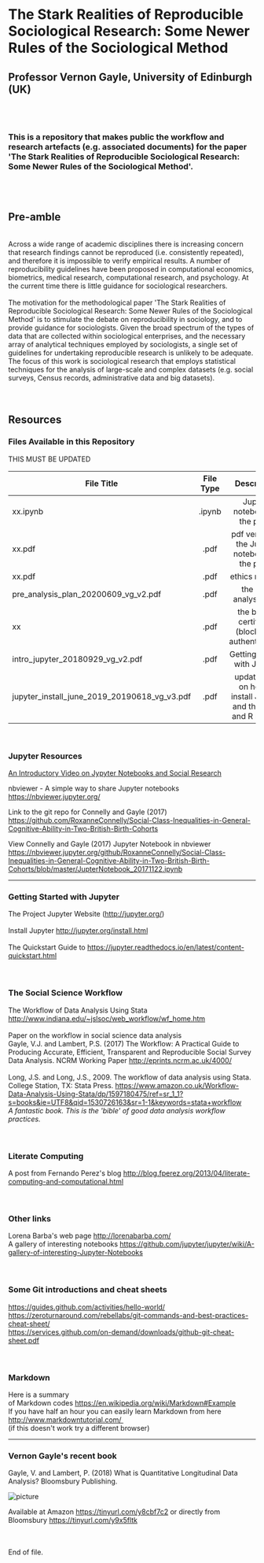 # The Stark Realities of Reproducible Sociological Research: Some Newer Rules of the Sociological Method <br>
## Professor Vernon Gayle, University of Edinburgh (UK) <br>
<br>
<br>
 
### This is a repository that makes public the workflow and research artefacts (e.g. associated documents) for the paper 'The Stark Realities of Reproducible Sociological Research: Some Newer Rules of the Sociological Method'. <br>
<br>
<br>

## Pre-amble <br>
<br>
Across a wide range of academic disciplines there is increasing concern that research findings cannot be reproduced (i.e. consistently repeated), and therefore it is impossible to verify empirical results. A number of reproducibility guidelines have been proposed in computational economics, biometrics, medical research, computational research, and psychology. At the current time there is little guidance for sociological researchers. <br>
<br>
The motivation for the methodological paper 'The Stark Realities of Reproducible Sociological Research: Some Newer Rules of the Sociological Method' is to stimulate the debate on reproducibility in sociology, and to provide guidance for sociologists. Given the broad spectrum of the types of data that are collected within sociological enterprises, and the necessary array of analytical techniques employed by sociologists, a single set of guidelines for undertaking reproducible research is unlikely to be adequate. The focus of this work is sociological research that employs statistical techniques for the analysis of large-scale and complex datasets (e.g. social surveys, Census records, administrative data and big datasets).<br>
<br>
<br>

## Resources <br>

### Files Available in this Repository <br>

THIS MUST BE UPDATED

| File Title      | File Type          | Description
| -------------------------------------|:-------------:|:-------------:|
| xx.ipynb| .ipynb | Jupyter notebook for the paper |
| xx.pdf| .pdf | pdf version of the Jupyter notebook for the paper |
| xx.pdf | .pdf | ethics material |
| pre_analysis_plan_20200609_vg_v2.pdf| .pdf | the pre-analysis plan|
| xx| .pdf | the bitcoin certificate (blockchain authentication)|
| intro_jupyter_20180929_vg_v2.pdf |.pdf | Getting started with Jupyter |
| jupyter_install_june_2019_20190618_vg_v3.pdf | .pdf | updated pdf on how to install Jupyter and the Stata and R kernels |

<br>

### Jupyter Resources<br>
[An Introductory Video on Jypyter Notebooks and Social Research](https://www.youtube.com/watch?v=Os3s1jwLAEI)  <br>

nbviewer - A simple way to share Jupyter notebooks https://nbviewer.jupyter.org/ <br>

Link to the git repo for Connelly and Gayle (2017) https://github.com/RoxanneConnelly/Social-Class-Inequalities-in-General-Cognitive-Ability-in-Two-British-Birth-Cohorts <br>

View Connelly and Gayle (2017) Jupyter Notebook in nbviewer https://nbviewer.jupyter.org/github/RoxanneConnelly/Social-Class-Inequalities-in-General-Cognitive-Ability-in-Two-British-Birth-Cohorts/blob/master/JupterNotebook_20171122.ipynb

----

### Getting Started with Jupyter<br>
The Project Jupyter Website (http://jupyter.org/) <br>
<br>
Install Jupyter http://jupyter.org/install.html<br>
<br>
The Quickstart Guide to https://jupyter.readthedocs.io/en/latest/content-quickstart.html  <br>
 <br>
<br>
### The Social Science Workflow
The Workflow of Data Analysis Using Stata http://www.indiana.edu/~jslsoc/web_workflow/wf_home.htm  <br>
<br>
Paper on the workflow in social science data analysis  <br>
Gayle, V.J. and Lambert, P.S. (2017) The Workflow: A Practical Guide to Producing Accurate, Efficient, Transparent and Reproducible Social Survey Data Analysis. NCRM Working Paper http://eprints.ncrm.ac.uk/4000/  <br>
<br>
Long, J.S. and Long, J.S., 2009. The workflow of data analysis using Stata. College Station, TX: Stata Press.
https://www.amazon.co.uk/Workflow-Data-Analysis-Using-Stata/dp/1597180475/ref=sr_1_1?s=books&ie=UTF8&qid=1530726163&sr=1-1&keywords=stata+workflow<br>
_A fantastic book. This is the 'bible' of good data analysis workflow practices._ <br>
<br>
<br>
### Literate Computing <br>
A post from Fernando Perez's blog http://blog.fperez.org/2013/04/literate-computing-and-computational.html  <br>
<br>
<br>
### Other links <br>
Lorena Barba's web page http://lorenabarba.com/ <br>
A gallery of interesting notebooks https://github.com/jupyter/jupyter/wiki/A-gallery-of-interesting-Jupyter-Notebooks <br>
<br>
<br>
### Some Git introductions and cheat sheets  <br>
https://guides.github.com/activities/hello-world/ <br>
https://zeroturnaround.com/rebellabs/git-commands-and-best-practices-cheat-sheet/ <br>
https://services.github.com/on-demand/downloads/github-git-cheat-sheet.pdf <br>
<br>
<br>
### Markdown <br>
Here is a summary of Markdown codes https://en.wikipedia.org/wiki/Markdown#Example <br>
If you have half an hour you can easily learn Markdown from here <br>
http://www.markdowntutorial.com/ <br>
(if this doesn't work try a different browser)




---


### Vernon Gayle's recent book


Gayle, V. and Lambert, P. (2018) What is Quantitative Longitudinal Data Analysis?  Bloomsbury Publishing.

![picture](https://media.bloomsbury.com/rep/f/9781472515407.jpg)

Available at Amazon https://tinyurl.com/y8cbf7c2 or directly from Bloomsbury https://tinyurl.com/y9x5fltk 

<br>
<br>
End of file.

